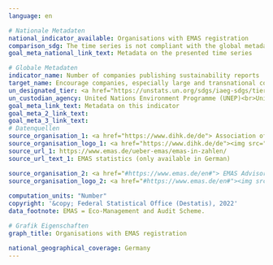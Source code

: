 ```yaml
---
language: en    

# Nationale Metadaten    
national_indicator_available: Organisations with EMAS registration    
comparison_sdg: The time series is not compliant with the global metadata, but provides additional information.    
goal_meta_national_link_text: Metadata on the presented time series    

# Globale Metadaten    
indicator_name: Number of companies publishing sustainability reports    
target_name: Encourage companies, especially large and transnational companies, to adopt sustainable practices and to integrate sustainability information into their reporting cycle    
un_designated_tier: <a href="https://unstats.un.org/sdgs/iaeg-sdgs/tier-classification/" title="Click here for more information on the UN tier classification."  target="_blank">Tier II</a>    
un_custodian_agency: United Nations Environment Programme (UNEP)<br>United Nations Conference on Trade and Development (UNCTAD)    
goal_meta_link_text: Metadata on this indicator    
goal_meta_2_link_text:     
goal_meta_3_link_text:         
# Datenquellen
source_organisation_1: <a href="https://www.dihk.de/de"> Association of German Chambers of Commerce and Industry </a>
source_organisation_logo_1: <a href="https://www.dihk.de/de"><img src="https://g205sdgs.github.io/sdg-indicators/public/OrgImgEn/dihk.png" alt="Logo dihk" style="height:60px; width:148px"/></a>
source_url_1: https://www.emas.de/ueber-emas/emas-in-zahlen/
source_url_text_1: EMAS statistics (only available in German)

source_organisation_2: <a href="#https://www.emas.de/en#"> EMAS Advisory Board (UGA) </a>
source_organisation_logo_2: <a href="#https://www.emas.de/en#"><img src="https://g205sdgs.github.io/sdg-indicators/public/OrgImgEn/uga.png" alt="Logo uga" style="height:60px; width:148px"/></a>
    
computation_units: "Number"    
copyright: '&copy; Federal Statistical Office (Destatis), 2022'    
data_footnote: EMAS = Eco-Management and Audit Scheme.    

# Grafik Eigenschaften    
graph_title: Organisations with EMAS registration    

national_geographical_coverage: Germany    
---
```


<span></span>